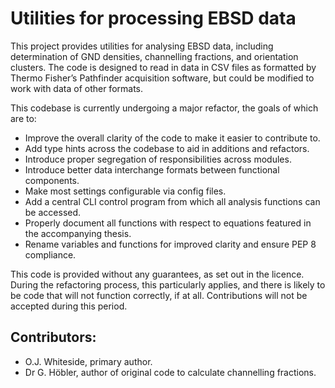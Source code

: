 # Utilities for processing EBSD data

This project provides utilities for analysing EBSD data, including determination of GND densities, channelling fractions, and orientation clusters. The code is designed to read in data in CSV files as formatted by Thermo Fisher’s Pathfinder acquisition software, but could be modified to work with data of other formats.

This codebase is currently undergoing a major refactor, the goals of which are to:
- Improve the overall clarity of the code to make it easier to contribute to.
- Add type hints across the codebase to aid in additions and refactors.
- Introduce proper segregation of responsibilities across modules.
- Introduce better data interchange formats between functional components.
- Make most settings configurable via config files.
- Add a central CLI control program from which all analysis functions can be accessed.
- Properly document all functions with respect to equations featured in the accompanying thesis.
- Rename variables and functions for improved clarity and ensure PEP 8 compliance.

This code is provided without any guarantees, as set out in the licence. During the refactoring process, this particularly applies, and there is likely to be code that will not function correctly, if at all. Contributions will not be accepted during this period.

## Contributors:
- O.J. Whiteside, primary author.
- Dr G. Höbler, author of original code to calculate channelling fractions.
